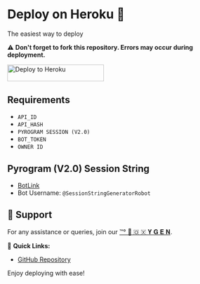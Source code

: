 # Deploy on Heroku 🚀
The easiest way to deploy 

⚠️ **Don't forget to fork this repository. Errors may occur during deployment.**

<p align="left">
  <a href="https://dashboard.heroku.com/new?template=https://github.com/telegrambot622/OXYUSERBOT">
    <img src="https://img.shields.io/badge/Deploy%20To%20Heroku-pink?style=for-the-badge&logo=heroku" width="220" height="38.45" alt="Deploy to Heroku">
  </a>
</p>

## Requirements
- `API_ID`
- `API_HASH`
- `PYROGRAM SESSION (V2.0)`
- `BOT_TOKEN`
- `OWNER ID`

## Pyrogram (V2.0) Session String
- [BotLink](https://t.me/SessionStringGeneratorRobot)
- Bot Username: `@SessionStringGeneratorRobot`

## 🌟 Support
For any assistance or queries, join our [™°‌ 🫧 🇴 🇽 𝐘 𝐆 𝐄 𝐍](https://t.me/PRADHAN474).

🔗 **Quick Links:**
- [GitHub Repository](https://github.com/PRADHAN474/OXYUSERBOT)

Enjoy deploying with ease!
